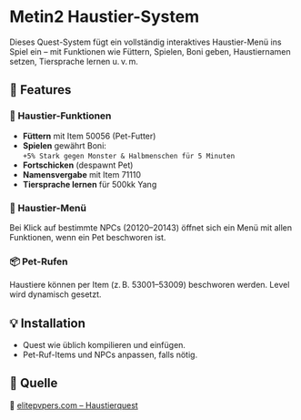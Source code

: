 # Metin2 Haustier-System

Dieses Quest-System fügt ein vollständig interaktives Haustier-Menü ins Spiel ein – mit Funktionen wie Füttern, Spielen, Boni geben, Haustiernamen setzen, Tiersprache lernen u. v. m.

## 📜 Features

### 🐾 Haustier-Funktionen
- **Füttern** mit Item 50056 (Pet-Futter)
- **Spielen** gewährt Boni:  
  `+5% Stark gegen Monster & Halbmenschen für 5 Minuten`
- **Fortschicken** (despawnt Pet)
- **Namensvergabe** mit Item 71110
- **Tiersprache lernen** für 500kk Yang

### 🧠 Haustier-Menü
Bei Klick auf bestimmte NPCs (20120–20143) öffnet sich ein Menü mit allen Funktionen, wenn ein Pet beschworen ist.

### 📦 Pet-Rufen
Haustiere können per Item (z. B. 53001–53009) beschworen werden. Level wird dynamisch gesetzt.

## 💡 Installation
- Quest wie üblich kompilieren und einfügen.
- Pet-Ruf-Items und NPCs anpassen, falls nötig.

## 📌 Quelle
🔗 [elitepvpers.com – Haustierquest](https://www.elitepvpers.com/forum/metin2-pserver-guides-strategies/2624285-tausend-u-s-ds-beitrag-release-haustierquest.html)